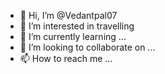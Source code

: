 - 👋 Hi, I’m @Vedantpal07
- 👀 I’m interested in travelling
- 🌱 I’m currently learning ...
- 💞️ I’m looking to collaborate on ...
- 📫 How to reach me ...

<!---
Vedantpal07/Vedantpal07 is a ✨ special ✨ repository because its `README.md` (this file) appears on your GitHub profile.
You can click the Preview link to take a look at your changes.
--->
